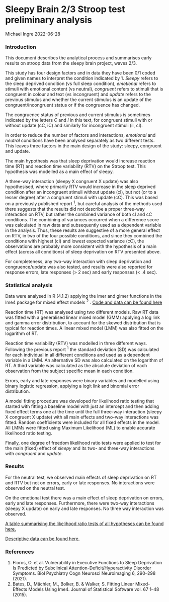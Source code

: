 # Sleepy Brain 2/3 Stroop test preliminary analysis

Michael Ingre
2022-06-28

### Introduction
This document describes the analytical process and summarises early results on stroop data from the sleepy brain project, waves 2/3.

This study has four design factors and in data they have been 0/1 coded and given names to interpret the condition indicated by 1. *Sleepy* refers to the sleep deprived condition (vs full sleep condition), *emotional* refers to stimuli with emotional content (vs neutral), *congruent* refers to stimuli that is congruent in colour and text (vs incongruent) and *update* refers to the previous stimulus and whether the current stimulus is an update of the congruent/incongruent status or if the congruence has changed. 

The congruence status of previous and current stimulus is sometimes indicated by the letters *C* and *I* in this text, for congruent stimuli with or without update (cC, iC) and similarly for incongruent stimuli (iI, cI).

In order to reduce the number of factors and interactions, *emotional* and *neutral* conditions have been analysed separately as two different tests. This leaves three factors in the main design of the study: sleepy, congruent and update.

The main hypothesis was that sleep deprivation would increase reaction time (RT) and reaction time variability (RTV) on the Stroop test. This hypothesis was modelled as a main effect of sleepy.

A three-way interaction (sleepy X congruent X update) was also hypothesised, where primarily RTV would increase in the sleep deprived condition after an incongruent stimuli without update (cI), but not (or to a lesser degree) after a congruent stimuli with update (cC). This was based on a previously published report <sup>1</sup>, but careful analysis of the methods used there suggests that the results did not describe a proper three-way interaction on RTV, but rather the combined variance of both cI and cC conditions. The combining of variances occurred when a difference score was calculated in raw data and subsequently used as a dependent variable in the analysis. Thus, these results are suggestive of a more general effect on RTV, in two of the four possible conditions, and since they combined the conditions with highest (cI) and lowest expected variance (cC), the observations are probably more consistent with the hypothesis of a main effect (across all conditions) of sleep deprivation on RTV presented above.

For completeness, any two-way interaction with sleep deprivation and congruence/update was also tested, and results were also reported for response errors, late responses (> 2 sec) and early responses (< .4 sec).

### Statistical analysis
Data were analysed in R (4.1.2) applying the lmer and glmer functions in the lme4 package for mixed effect models <sup>2</sup> . [Code and data can be found here](https://github.com/micing/sleepy_brain_stroop)

Reaction time (RT) was analysed using two different models. Raw RT data was fitted with a generalised linear mixed model (GMM) applying a log link and gamma error distribution, to account for the skewed distribution that is typical for reaction times. A linear mixed model (LMM) was also fitted on the logarithm of RT. 

Reaction time variability (RTV) was modelled in three different ways. Following the previous report <sup>1</sup> the standard deviation (SD) was calculated for each individual in all different conditions and used as a dependent variable in a LMM. An alternative SD was also calculated on the logarithm of RT. A third variable was calculated as the absolute deviation of each observation from the subject specific mean in each condition.

Errors, early and late responses were binary variables and modelled using binary logistic regression, applying a logit link and binomial error distribution.

A model fitting procedure was developed for likelihood ratio testing that started with fitting a baseline model with just an intercept and then adding fixed effect terms one at the time until the full three-way interaction (sleepy X congruent X update) with all main effects and two-way interactions was fitted. Random coefficients were included for all fixed effects in the model. All LMMs were fitted using Maximum Likelihood (ML) to enable accurate likelihood ratio testing.

Finally, one degree of freedom likelihood ratio tests were applied to test for the main (fixed) effect of *sleepy* and its two- and three-way interactions with *congruent* and *update*. 

### Results
For the neutral test, we observed main effects of sleep deprivation on RT and RTV but not on errors, early or late responses. No interactions were observed on the neutral test.

On the emotional test there was a main effect of sleep deprivation on errors, early and late responses. Furthermore, there were two-way interactions (sleepy X update) on early and late responses. No three way interaction was observed.

[A table summarising the likelihood ratio tests of all hypotheses can be found here.](https://github.com/micing/sleepy_brain_stroop/blob/master/tables/main_hypotheses_lr_test.tsv)

[Descriptive data can be found here.](https://github.com/micing/sleepy_brain_stroop/tree/master/figures)

### References
1.	Floros, O. et al. Vulnerability in Executive Functions to Sleep Deprivation Is Predicted by Subclinical Attention-Deficit/Hyperactivity Disorder Symptoms. Biol Psychiatry Cogn Neurosci Neuroimaging 6, 290–298 (2021).
2.	Bates, D., Mächler, M., Bolker, B. & Walker, S. Fitting Linear Mixed-Effects Models Using lme4. Journal of Statistical Software vol. 67 1–48 (2015).


